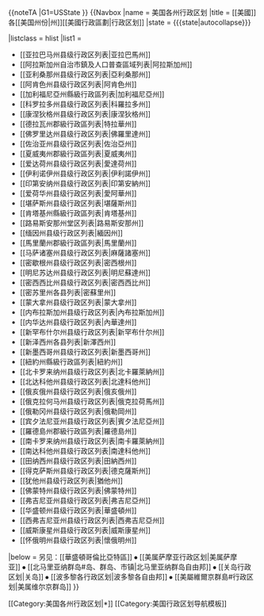 {{noteTA
|G1=USState
}}
{{Navbox
|name = 美国各州行政区划
|title = [[美國]]各[[美国州份|州]][[美國行政區劃|行政区划]]
|state = {{{state|autocollapse}}}

|listclass = hlist
|list1 = 
* [[亚拉巴马州县级行政区列表|亚拉巴馬州]] 
* [[阿拉斯加州自治市鎮及人口普查區域列表|阿拉斯加州]] 
* [[亚利桑那州县级行政区列表|亞利桑那州]] 
* [[阿肯色州县级行政区列表|阿肯色州]]
* [[加利福尼亞州縣級行政區列表|加利福尼亞州]]
* [[科罗拉多州县级行政区列表|科羅拉多州]] 
* [[康涅狄格州县级行政区列表|康涅狄格州]] 
* [[德拉瓦州郡級行政區列表|特拉華州]] 
* [[佛罗里达州县级行政区列表|佛羅里達州]]
* [[佐治亚州县级行政区列表|佐治亞州]] 
* [[夏威夷州郡級行政區列表|夏威夷州]] 
* [[爱达荷州县级行政区列表|愛達荷州]] 
* [[伊利诺伊州县级行政区列表|伊利諾伊州]] 
* [[印第安纳州县级行政区列表|印第安納州]] 
* [[爱荷华州县级行政区列表|愛阿華州]] 
* [[堪萨斯州县级行政区列表|堪薩斯州]] 
* [[肯塔基州縣級行政區列表|肯塔基州]]
* [[路易斯安那州堂区列表|路易斯安那州]]
* [[缅因州县级行政区列表|緬因州]] 
* [[馬里蘭州郡級行政區列表|馬里蘭州]] 
* [[马萨诸塞州县级行政区列表|麻薩諸塞州]]
* [[密歇根州县级行政区列表|密西根州]] 
* [[明尼苏达州县级行政区列表|明尼蘇達州]] 
* [[密西西比州县级行政区列表|密西西比州]] 
* [[密苏里州各县列表|密蘇里州]] 
* [[蒙大拿州县级行政区列表|蒙大拿州]] 
* [[内布拉斯加州县级行政区列表|內布拉斯加州]] 
* [[内华达州县级行政区列表|內華達州]] 
* [[新罕布什尔州县级行政区列表|新罕布什尔州]] 
* [[新泽西州各县列表|新澤西州]] 
* [[新墨西哥州县级行政区列表|新墨西哥州]] 
* [[紐約州縣級行政區列表|紐約州]]
* [[北卡罗来纳州县级行政区列表|北卡羅萊納州]]
* [[北达科他州县级行政区列表|北達科他州]]
* [[俄亥俄州县级行政区列表|俄亥俄州]]
* [[俄克拉何马州县级行政区列表|俄克拉荷馬州]] 
* [[俄勒冈州县级行政区列表|俄勒岡州]]
* [[宾夕法尼亚州县级行政区列表|賓夕法尼亞州]]
* [[羅德島州郡級行政區列表|羅德島州]]
* [[南卡罗来纳州县级行政区列表|南卡羅萊納州]]
* [[南达科他州县级行政区列表|南達科他州]]
* [[田纳西州县级行政区列表|田納西州]]
* [[得克萨斯州县级行政区列表|德克薩斯州]]
* [[犹他州县级行政区列表|猶他州]]
* [[佛蒙特州县级行政区列表|佛蒙特州]]
* [[弗吉尼亚州县级行政区列表|弗吉尼亞州]]
* [[华盛顿州县级行政区列表|華盛頓州]]
* [[西弗吉尼亚州县级行政区列表|西弗吉尼亞州]]
* [[威斯康星州县级行政区列表|威斯康星州]]
* [[怀俄明州县级行政区列表|懷俄明州]]

|below = 另见：[[華盛頓哥倫比亞特區]]&nbsp;&#10625;&nbsp;[[美属萨摩亚行政区划|美属萨摩亚]]&nbsp;&#10625;&nbsp;[[北马里亚纳群岛#岛、群岛、市镇|北马里亚纳群岛自由邦]]&nbsp;&#10625;&nbsp;[[关岛行政区划|关岛]]&nbsp;&#10625;&nbsp;[[波多黎各行政区划|波多黎各自由邦]]&nbsp;&#10625;&nbsp;[[美屬維爾京群島#行政区划|美属维尔京群岛]]
}}<noinclude>

[[Category:美国各州行政区划|*]]
[[Category:美国行政区划导航模板]]
</noinclude>